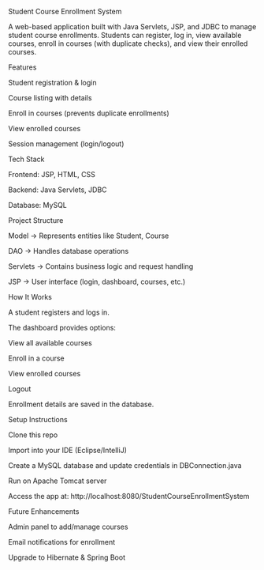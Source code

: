 Student Course Enrollment System

A web-based application built with Java Servlets, JSP, and JDBC to manage student course enrollments. Students can register, log in, view available courses, enroll in courses (with duplicate checks), and view their enrolled courses.

Features

Student registration & login

Course listing with details

Enroll in courses (prevents duplicate enrollments)

View enrolled courses

Session management (login/logout)

Tech Stack

Frontend: JSP, HTML, CSS

Backend: Java Servlets, JDBC

Database: MySQL

Project Structure

Model → Represents entities like Student, Course

DAO → Handles database operations

Servlets → Contains business logic and request handling

JSP → User interface (login, dashboard, courses, etc.)

How It Works

A student registers and logs in.

The dashboard provides options:

View all available courses

Enroll in a course

View enrolled courses

Logout

Enrollment details are saved in the database.

Setup Instructions

Clone this repo

Import into your IDE (Eclipse/IntelliJ)

Create a MySQL database and update credentials in DBConnection.java

Run on Apache Tomcat server

Access the app at: http://localhost:8080/StudentCourseEnrollmentSystem

Future Enhancements

Admin panel to add/manage courses

Email notifications for enrollment

Upgrade to Hibernate & Spring Boot
